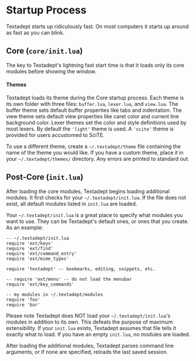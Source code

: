 # Startup Process

Textadept starts up ridiculously fast. On most computers it starts up around as
fast as you can blink.

## Core (`core/init.lua`)

The key to Textadept's lightning fast start time is that it loads only its core
modules before showing the window.

#### Themes

Textadept loads its theme during the Core startup process. Each theme is its
own folder with three files: `buffer.lua`, `lexer.lua`, and `view.lua`. The
buffer theme sets default buffer properties like tabs and indentation. The view
theme sets default view properties like caret color and current line background
color. Lexer themes set the color and style definitions used by most lexers. By
default the `'light'` theme is used. A `'scite'` theme is provided for users
accustomed to SciTE.

To use a different theme, create a `~/.textadept/theme` file containing the
name of the theme you would like. If you have a custom theme, place it in your
`~/.textadept/themes/` directory. Any errors are printed to standard out.

## Post-Core (`init.lua`)

After loading the core modules, Textadept begins loading additional modules.
It first checks for your `~/.textadept/init.lua`. If the file does not exist,
all default modules listed in `init.lua` are loaded.

Your `~/.textadept/init.lua` is a great place to specify what modules you want
to use. They can be Textadept's default ones, or ones that you create. As an
example:

    -- ~/.textadept/init.lua
    require 'ext/keys'
    require 'ext/find'
    require 'ext/command_entry'
    require 'ext/mime_types'

    require 'textadept' -- bookmarks, editing, snippets, etc.

    -- require 'ext/menu' -- do not load the menubar
    require 'ext/key_commands'

    -- my modules in ~/.textadept/modules
    require 'foo'
    require 'bar'

Please note Textadept does NOT load your `~/.textadept/init.lua`'s modules in
addition to its own. This defeats the purpose of maximum extensibility. If your
`init.lua` exists, Textadept assumes that file tells it exactly what to load.
If you have an empty `init.lua`, no modules are loaded.

After loading the additional modules, Textadept parses command line arguments,
or if none are specified, reloads the last saved session.
